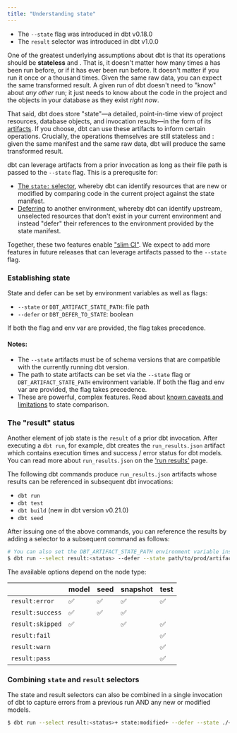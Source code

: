 ```yaml
---
title: "Understanding state"
---
```


<Changelog>

 - The `--state` flag was introduced in dbt v0.18.0
 - The `result` selector was introduced in dbt v1.0.0

</Changelog>

One of the greatest underlying assumptions about dbt is that its operations should be **stateless** and **<Term id="idempotent" />**. That is, it doesn't matter how many times a <Term id="model" /> has been run before, or if it has ever been run before. It doesn't matter if you run it once or a thousand times. Given the same raw data, you can expect the same transformed result. A given run of dbt doesn't need to "know" about _any other_ run; it just needs to know about the code in the project and the objects in your database as they exist _right now_.

That said, dbt does store "state"—a detailed, point-in-time view of project resources, database objects, and invocation results—in the form of its [artifacts](dbt-artifacts). If you choose, dbt can use these artifacts to inform certain  operations. Crucially, the operations themselves are still stateless and <Term id="idempotent" />: given the same manifest and the same raw data, dbt will produce the same transformed result.

dbt can leverage artifacts from a prior invocation as long as their file path is passed to the `--state` flag. This is a prerequsite for:
- [The `state:` selector](methods#the-state-method), whereby dbt can identify resources that are new or modified
by comparing code in the current project against the state manifest.
- [Deferring](defer) to another environment, whereby dbt can identify upstream, unselected resources that don't exist in your current environment and instead "defer" their references to the environment provided by the state manifest.

Together, these two features enable ["slim CI"](best-practices#run-only-modified-models-to-test-changes-slim-ci). We expect to add more features in future releases that can leverage artifacts passed to the `--state` flag.

### Establishing state

State and defer can be set by environment variables as well as <Term id="cli" /> flags:

- `--state` or `DBT_ARTIFACT_STATE_PATH`: file path
- `--defer` or `DBT_DEFER_TO_STATE`: boolean

If both the flag and env var are provided, the flag takes precedence.

#### Notes:
- The `--state` artifacts must be of schema versions that are compatible with the currently running dbt version.
- The path to state artifacts can be set via the `--state` flag or `DBT_ARTIFACT_STATE_PATH` environment variable. If both the flag and env var are provided, the flag takes precedence.
- These are powerful, complex features. Read about [known caveats and limitations](node-selection/state-comparison-caveats) to state comparison.

### The "result" status

Another element of job state is the `result` of a prior dbt invocation. After executing a `dbt run`, for example, dbt creates the `run_results.json` artifact which contains execution times and success / error status for dbt <Term id="model">models</Term>. You can read more about `run_results.json` on the ['run results'](/docs/reference/artifacts/run-results-json) page. 

The following dbt commands produce `run_results.json` artifacts whose results can be referenced in subsequent dbt invocations:  
- `dbt run`
- `dbt test`
- `dbt build` (new in dbt version v0.21.0)
- `dbt seed` 

After issuing one of the above commands, you can reference the results by adding a selector to a subsequent command as follows: 

```bash
# You can also set the DBT_ARTIFACT_STATE_PATH environment variable instead of the --state flag.
$ dbt run --select result:<status> --defer --state path/to/prod/artifacts
```

The available options depend on the node type: 

|                | model | seed | snapshot | test |
|----------------|-------|------|------|----------|
| `result:error`   | ✅    | ✅    | ✅    |  ✅      |
| `result:success` | ✅    | ✅    | ✅     |         |
| `result:skipped` | ✅    |      |  ✅    | ✅       |
| `result:fail`    |       |      |     |   ✅       |
| `result:warn`    |       |      |      |  ✅        |
| `result:pass`    |       |      |      |  ✅      |

### Combining `state` and `result` selectors

The state and result selectors can also be combined in a single invocation of dbt to capture errors from a previous run AND any new or modified models.

```bash
$ dbt run --select result:<status>+ state:modified+ --defer --state ./<dbt-artifact-path>
```
